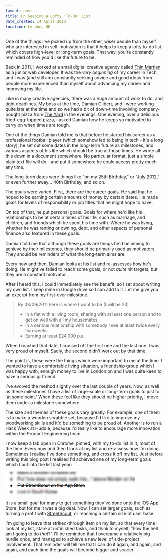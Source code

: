 ```yaml
---
layout: post
title: On Keeping a Lofty 'To-Do' List
date_created: 14 April 2013
location: London, UK
---
```


One of the things I've picked up from the other, wiser people than myself who are interested in self-motivation is that it helps to keep a lofty to-do list which covers high-level or long-term goals. That way, you're constantly reminded of how you'd like the future to be.

Back in 2011, I worked at a small digital creative agency called [Thin Martian](http://www.thinmartian.com/) as a junior web developer. It was the *very beginning* of my career in Tech, and I was (and still am) constantly seeking advice and good ideas from people more experienced than myself about advancing my career and improving my life.

Like in many creative agencies, there was a huge amount of work to do, and tight deadlines. My boss at the time, Damian Gilbert, and I were working quite late at the time and so we had a bit of down-time involving company-bought pizza from [The Yard](http://www.yardrestaurants.co.uk/) in the evenings. One evening, over a delicious fried-egg-topped pizza, I asked Damian how he keeps so motivated to carry on when times are tough.

One of the thngs Damian told me is that before he started his career as a professional football player (which somehow led to being in tech - it's a long story), he set out some dates in the long-term future as milestones, and various aspects of his life which should be true at those times. He wrote all this down in a document somewhere. No particular format, just a simple plain text file will do - and put it somewhere he could access pretty much any time.

The long-term dates were things like "on my 25th Birthday," or "July 2012," or even further away... 40th Birthday, and so on.

The goals were varied. First, there are the career goals. He said that he hoped to be earning certain amounts of money by certain dates. He made goals for levels of responsibility or job titles that he might hope to have.

On top of that, he put personal goals. Goals for where he'd like his relationships to be at certain times of his life, such as marriage, and children, and friends which he spent his time with. Where he was living, whether he was renting or owning, debt, and other aspects of personal finance also featured in these goals.

Damian told me that although these goals are things he'd be aiming to achieve by their milestones, they should be primarily used as motivators. They should be reminders of what the long-term aims are.

Every now and then, Damian looks at his list and re-assesses how he's doing. He might've failed to reach some goals, or not *quite* hit targets, but they are a constant motivator.

After I heard this, I could immediately see the benefit, so I set about writing my own list. I keep mine in Google drive so I can add to it. Let me give you an excerpt from my first-ever milestone.

> By 08/09/2011 here is where I want to be (I will be 23)
> 
> - In a flat with a living room, sharing with at least one person and to get on well with all my housemates
> - In a serious relationship with somebody I see at least twice every two weeks
> - Earning at least £24,000 p.a.

When I reached that date, I crossed off the first one and the last one. I was very proud of myself. Sadly, the second didn't work out by that time.

The point is, these were the things which were important to me at the time. I wanted to have a comfortable living situation, a friendship group which I was happy with, enough money to live in London on and I was quite keen to have a serious girlfriend.

I've evolved the method slightly over the last couple of years. Now, as well as these milestones I have a list of large-scale or long-term goals to just to 'at some point.' When these feel like they should be higher priority, I move them under a milestone somewhere.

The size and themes of these goals vary greatly. For example, one of them is to make a wooden scrabble set, because I'd like to improve my woodworking skills and it'd be something to be proud of. Another is to run a Hack Week at Huddle, because I'd really like to encourage more innovation within the Product Engineering team.

I now keep a tab open in Chrome, pinned, with my to-do list in it, most of the time. Every now and then I look at my list and re-assess how I'm doing. Sometimes I realise I've done something, and cross it off my list. Just before writing this blog post I realised I'd achieved one of my long-term goals which I put into the list last year:

![StreetScout on the App Store: Done](/img/streetscout-to-do-done.png "Mission accomplished")

It is a small goal for many to get something they've done onto the iOS App Store, but for me it was a big deal. Now, I can set larger goals, such as turning a profit with [StreetScout](http://streetscoutapp.com), or reaching a certain size of user base.

I'm going to leave that striked-through item on my list, so that every time I look at my list, stare at unfinished tasks, and think to myself, "how the hell am I going to do *that*?" I'll be reminded that I overcame a relatively big hurdle once, and managed to achieve a new level of side-project involvement. That reminder will tell me that I can do it again, and again, and again, and each time the goals will become bigger and scarier.